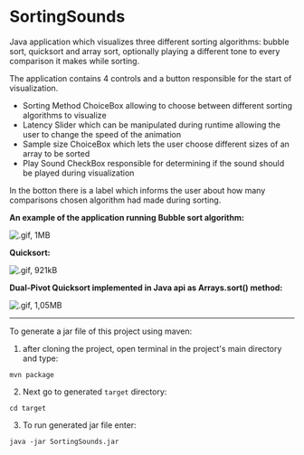 # SortingSounds
Java application which visualizes three different sorting algorithms: bubble sort, quicksort and array sort, optionally playing a different tone to every comparison it makes while sorting.

The application contains 4 controls and a button responsible for the start of visualization.
* Sorting Method ChoiceBox allowing to choose between different sorting algorithms to visualize
* Latency Slider which can be manipulated during runtime allowing the user to change the speed of the animation
* Sample size ChoiceBox which lets the user choose different sizes of an array to be sorted
* Play Sound CheckBox responsible for determining if the sound should be played during visualization

In the botton there is a label which informs the user about how many comparisons chosen algorithm had made during sorting.


**An example of the application running Bubble sort algorithm:**

![.gif, 1MB](https://media.giphy.com/media/3og0ICUlBTNtMIFA52/source.gif)


**Quicksort:**

![.gif, 921kB](https://media.giphy.com/media/3og0IuDILvMqW36xpK/source.gif)


**Dual-Pivot Quicksort implemented in Java api as Arrays.sort() method:**

![.gif, 1,05MB](https://media.giphy.com/media/3og0IUVLqcwg5N4PN6/source.gif)


---

To generate a jar file of this project using maven:
  1. after cloning the project, open terminal in the project's main directory and type:

  `mvn package`
  
  2. Next go to generated `target` directory:
  
  `cd target`
  
  3. To run generated jar file enter:
  
  `java -jar SortingSounds.jar`

